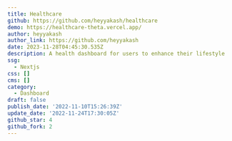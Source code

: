 ```yaml
---
title: Healthcare
github: https://github.com/heyyakash/healthcare
demo: https://healthcare-theta.vercel.app/
author: heyyakash
author_link: https://github.com/heyyakash
date: 2023-11-28T04:45:30.535Z
description: A health dashboard for users to enhance their lifestyle
ssg:
  - Nextjs
css: []
cms: []
category:
  - Dashboard
draft: false
publish_date: '2022-11-10T15:26:39Z'
update_date: '2022-11-24T17:30:05Z'
github_star: 4
github_fork: 2
---
```

